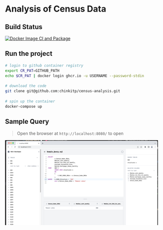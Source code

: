 # Analysis of Census Data

## Build Status

[![Docker Image CI and Package](https://github.com/chinkitp/census-analysis/actions/workflows/docker-image.yml/badge.svg)](https://github.com/chinkitp/census-analysis/actions/workflows/docker-image.yml)


## Run the project

```bash
# login to github container registry
export CR_PAT=GITHUB_PATH
echo $CR_PAT | docker login ghcr.io -u USERNAME --password-stdin

# download the code
git clone git@github.com:chinkitp/census-analysis.git

# spin up the container
docker-compose up
```

## Sample Query

> Open the browser at ```http://localhost:8080/``` to open 

![Sample Rill Census Query](./docs/images/sample_query.png)
